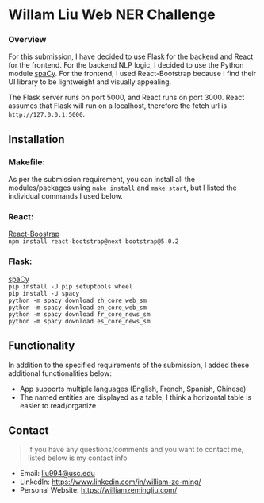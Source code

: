 # Willam Liu Web NER Challenge

### Overview
For this submission, I have decided to use Flask for the backend and React for the frontend.  For the backend NLP logic, I decided to use the Python module [spaCy](https://spacy.io/).  For the frontend, I used React-Bootstrap because I find their UI library to be lightweight and visually appealing.  

The Flask server runs on port 5000, and React runs on port 3000.  React assumes that Flask will run on a localhost, therefore the fetch url is `http://127.0.0.1:5000`.


## Installation
### Makefile:
As per the submission requirement, you can install all the modules/packages using `make install` and  `make start`, but I listed the individual commands I used below.

### React:
[React-Boostrap](https://react-bootstrap.github.io/)\
`npm install react-bootstrap@next bootstrap@5.0.2`

### Flask:
[spaCy](https://spacy.io/)\
`pip install -U pip setuptools wheel`\
`pip install -U spacy`\
`python -m spacy download zh_core_web_sm`\
`python -m spacy download en_core_web_sm`\
`python -m spacy download fr_core_news_sm`\
`python -m spacy download es_core_news_sm`

## Functionality
In addition to the specified requirements of the submission, I added these additional functionalities below:
* App supports multiple languages (English, French, Spanish, Chinese)
* The named entities are displayed as a table, I think a horizontal table is easier to read/organize


## Contact
> If you have any questions/comments and you want to contact me, listed below is my contact info
* Email: liu994@usc.edu
* LinkedIn: https://www.linkedin.com/in/william-ze-ming/
* Personal Website: https://williamzemingliu.com/
